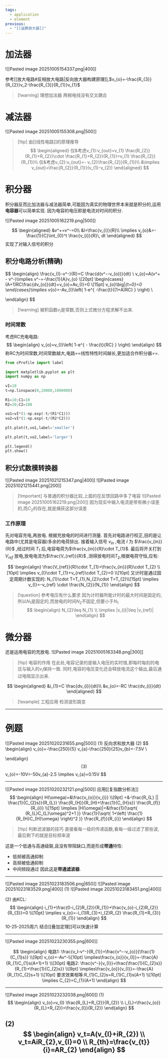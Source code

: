 ```yaml
---
tags:
  - application
  - element
previous:
  - "[[运算放大器]]"
---
```


# 加法器
![[Pasted image 20251005154337.png|400]]

参考[[放大电路#反相放大电路|反向放大器构建原理]],$v_{o}=-\frac{R_{3}}{R_{2}}v_2-\frac{R_{3}}{R_{1}}v_{1}$
>[!warning] 理想加法器
>两根电线没有交叉耦合

# 减法器
![[Pasted image 20251005155308.png|500]]
>[!tip] 由[[线性电路]]的原理推导
>$$
>\begin{aligned}
>仅&考虑v_{1}:v_{out}=v_{1} \frac{R_{2}}{R_{1}+R_{2}}\cdot \frac{R_{1}+R_{2}}{R_{1}}=v_{1} \frac{R_{2}}{R_{1}}\\
>仅&考虑v_{2}:v_{out}=- v_{2}\frac{R_{2}}{R_{1}}\\
>&\implies v_{out}=\frac{R_{2}}{R_{1}}(v_{1}-v_{2})
\end{aligned}
>$$

# 积分器
积分器反而比加法器与减法器简单,可能因为真实的物理世界本来就是积分的,运用**电容器**可以简单实现.
因为电容的电压即是电流对时间的积分.

![[Pasted image 20251005162219.png|500]]

$$
\begin{aligned}
&v^+=v^-=0\\
&I=\frac{v_{i}}{R}\\
\implies v_{o}&=-\frac{1}{C}\int_{0}^t \frac{v_{i}}{R}\, dt
\end{aligned}
$$
实现了对输入信号的积分

## 积分电路分析(精确)
$$
\begin{align}
\frac{v_{I}-v^-}{R}=C \frac{d(v^--v_{o})}{dt} \\
v_{o}=A(v^+ - v^-)\implies v^-=-\frac{1}{A}v_{o} \\[20pt]
 \begin{cases}
(A+1)RC\frac{dv_{o}}{dt}+v_{o}+Av_{I}=0 \\[15pt]
v_{o}\big|_{t=0}=0
\end{cases}\implies v_{o}=-Av_{I}\left( 1-e^{ -\frac{t}{(1+A)RC} } \right) \\

\end{align}
$$

>[!warning] 被积函数$v_{i}$是常数,否则上式微分方程求解不出来.

### 时间常数
考虑RC充电电路:
$$
\begin{align}
v_{o}=v_{I}\left( 1-e^{ - \frac{t}{RC} } \right)
\end{align}
$$
称RC为时间常数,时间常数越大,电路==线性特性时间越长,更加适合作积分器==.
```python
from cProfile import label  
  
import matplotlib.pyplot as plt  
import numpy as np  
  
vI=10  
t=np.linspace(0,10000,1000000)  
  
R1=10;C1=10  
R2=20;C2=100  
  
vo1=vI*(1-np.exp(-t/(R1*C1)))  
vo2=vI*(1-np.exp(-t/(R2*C2)))  
  
plt.plot(t,vo1,label='smaller')  
  
plt.plot(t,vo2,label='larger')  
  
plt.legend()  
plt.show()
```

## 积分式数模转换器
![[Pasted image 20251021215347.png|400]]
![[Pasted image 20251021215441.png|200]]

>[!important] 与普通的积分器比较,上面的在反馈回路中多了电容
![[Pasted image 20251005162219.png|200]]
> 因为现实中输入电流是带有微小误差的,而$C_{2}$的存在,就是捕获这部分误差

### 工作原理
先对电容充电,再放电.
根据充放电的时间进行测量.
首先对电路进行校正,目的是让电路中(尤其是电容器)多余的电荷排出.
接着输入信号 $v_{in}$ ,电流 $I$ 为 $\frac{v_{in}}{R}$ ,经过时间 $T_{1}$ 后,电容电荷为$\frac{v_{in}}{R}\cdot T_{1}$.
最后将开关打到 $V_{ref}$ 放电,放电电流为$\frac{V_{ref}}{R}$ ,测得放电时间$T_{2}$,根据电荷守恒,应有:

$$
\begin{align}
\frac{V_{ref}}{R}\cdot T_{1}=\frac{v_{in}}{R}\cdot T_{2} \\[10pt]
\implies v_{I}\cdot T_{1}+v_{ref}\cdot T_{2}=0 \\[10pt]
又计时是通过固定周期计数实现的: N_{1}\cdot T=T_{1},N_{2}\cdot T=T_{2}\\[15pt]
\implies v_{I}=-v_{ref} \cdot \frac{N_{2}}{N_{1}} 
\end{align}
$$

>[!question] 参考电压有什么要求
因为计时器所能计时的最大时间是固定的,所以$N_{1}$是固定的,而放电的时间$N_{2}$不固定,但要小于$N_{1}$
>$$
\begin{align}
N_{2}\leq N_{1} \\
\implies |v_{i}|\leq |v_{ref}|
\end{align}
>$$





# 微分器
还是运用电容的充放电.
![[Pasted image 20251005163348.png|300]]
>[!tip] 电容的作用
>在此处,电容记录的是输入电压的实时值,即每时每刻的电压与输入的$v_{i}$保持一致.
>同时,电容的电压变化还会释放电流这个输出,最后通过电阻显示出来.

$$
\begin{aligned}
&i_{1}=C \frac{dv_{i}}{dt}\\
&v_{o}=-RC \frac{dv_{i}}{dt}
\end{aligned}
$$
>[!example] 工程应用
>检测波形跳变



---
# 例题
![[Pasted image 20251020231655.png|500]]
(1)
反向求和放大器
(2)
$$
\begin{align}
v_{o}=-\frac{250}{5} v_{a}-\frac{250}{25}v_{b}=-7.5V \\

\end{align}
$$
(3)
$$
v_{o}=-10V=-50v_{a}-2.5
\implies v_{a}=0.15V
$$


---
![[Pasted image 20251020232121.png|500]]
应用[[复指数分析法]]
$$
\begin{align}
H(\omega)=&\frac{v_{o}}{v_{i}} \\[9pt]
=&-\frac{R_{L} || \frac{1}{C_{2}s}}{R_{L}} \frac{R_{H}}{R_{H}+\frac{1}{C_{H}s}} \frac{R_{f}}{R_{i}} \\[15pt]
\implies |H(\omega)|=&\frac{1}{\sqrt{ (R_{L}C_{L}\omega)^2+1 }} \frac{1}{\sqrt{ 1+\left(  \frac{1}{R_{H}C_{H}\omega} \right)^2 }} \frac{R_{f}}{R_{i}}
\end{align}
$$
>[!tip] 判断滤波器的技巧
>直接看每一级的传递函数,看每一级过滤了那些波,最后剩下的就是目标频率波

这是一个低通与高通级联,且没有带阻缺口,而是形成**带通**特性:
- 低频被高通抑制
- 高频被低通抑制
- 中间频段通过
因此这是**带通滤波器**.


---

![[Pasted image 20251023183506.png|650]]
![[Pasted image 20251023183529.png|400]]
(1)
![[Pasted image 20251023183451.png|400]]

(2)
由KCL:
$$
\begin{align}
i_{1}+\frac{0-i_{2}R_{2}}{R_{1}}+\frac{v_{o}-i_{2}R_{2}}{R_{3}}=0 \\[10pt]
\implies v_{o}=-i_{1}R_{3}+i_{2}R_{2} \frac{R_{1}+R_{3}}{R_{1}}
\end{align}
$$
10-25-2025周六
结合[[叠加定理]]可以快速计算

---
![[Pasted image 20251023230355.png|600]]

$$
\begin{align}
电路1: \frac{v_I-v^-}{R_{1}}=\frac{v^--v_{o}}{\frac{1}{C_{1}s}} \\[9pt]
v_{o}=-Av^-\\[10pt]
\implies\frac{v_{o}}{v_{I}}=-\frac{A}{R_{1}C_{1}s(A+1)+1} \\[30pt]
电路2: \frac{v^-}{v_{I}}=\frac{\frac{1}{C_{2}s}}{R_{1}+\frac{1}{C_{2}s}} \\[9pt]
\implies\frac{v_{o}}{v_{I}}=-\frac{A}{R_{1}C_{2}s+1} \\[10pt]
要求效果相等:R_{1}C_{2}s=R_{1}C_{1}s(A+1) \\[10pt]
\implies C_{2}=C_{1}(A+1)
\end{align}
$$

---
![[Pasted image 20251023232038.png|600]]
(1)
$$
\begin{align}
v_{o}=v_{I} \frac{R_{L}+R_{2}}{R_{2}} \\
i_{L}=\frac{v_{o}}{R_{L}+R_{2}}=\frac{v_{I}}{R_{2}}
\end{align}
$$

(2)
$$
\begin{align}
v_t=A(v_{I}+iR_{2}) \\
v_t=AiR_{2},v_{I}=0 \\
R_{th}=\frac{v_{t}}{i}=AR_{2}
\end{align}
$$
---

